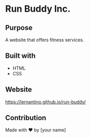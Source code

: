 # Run Buddy Inc.

## Purpose
A website that offers fitness services.

## Built with 
* HTML
* CSS

## Website
https://lernantino.github.io/run-buddy/

## Contribution
Made with ❤️ by [your name]
